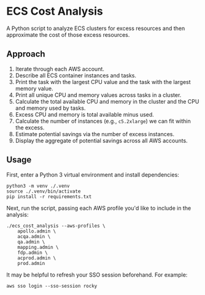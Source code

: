 # ECS Cost Analysis

A Python script to analyze ECS clusters for excess resources and then approximate the cost of those excess resources.

## Approach

1) Iterate through each AWS account.
2) Describe all ECS container instances and tasks.
3) Print the task with the largest CPU value and the task with the largest memory value.
4) Print all unique CPU and memory values across tasks in a cluster.
5) Calculate the total available CPU and memory in the cluster and the CPU and memory used by tasks.
6) Excess CPU and memory is total available minus used.
7) Calculate the number of instances (e.g., `c5.2xlarge`) we can fit within the excess.
8) Estimate potential savings via the number of excess instances.
9) Display the aggregate of potential savings across all AWS accounts.
## Usage

First, enter a Python 3 virtual environment and install dependencies:

```console
python3 -m venv ./.venv
source ./.venv/bin/activate
pip install -r requirements.txt
```

Next, run the script, passing each AWS profile you'd like to include in the analysis:

```console
./ecs_cost_analysis --aws-profiles \
    apollo.admin \
    acqa.admin \
    qa.admin \
    mapping.admin \
    fdp.admin \
    acprod.admin \
    prod.admin
```

It may be helpful to refresh your SSO session beforehand. For example:

```console
aws sso login --sso-session rocky 
```
